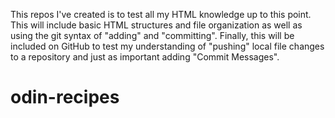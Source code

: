 This repos I've created is to test all my HTML knowledge up to this point. This will include basic HTML structures and file organization as well as using the git syntax of "adding" and "committing". 
Finally, this will be included on GitHub to test my understanding of "pushing" local file changes to a repository and just as important adding "Commit Messages".  


# odin-recipes
